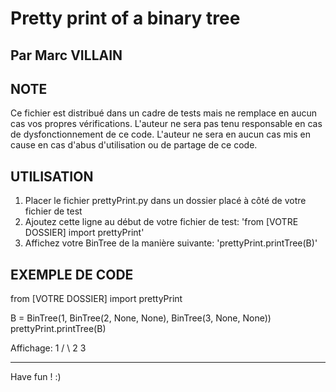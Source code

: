 # Pretty print of a binary tree
## Par Marc VILLAIN

NOTE
----------------------
Ce fichier est distribué dans un cadre de tests mais ne remplace en aucun cas vos propres vérifications.
L'auteur ne sera pas tenu responsable en cas de dysfonctionnement de ce code.
L'auteur ne sera en aucun cas mis en cause en cas d'abus d'utilisation ou de partage de ce code.

UTILISATION
----------------------
1. Placer le fichier prettyPrint.py dans un dossier placé à côté de votre fichier de test
2. Ajoutez cette ligne au début de votre fichier de test: 'from [VOTRE DOSSIER] import prettyPrint'
3. Affichez votre BinTree de la manière suivante: 'prettyPrint.printTree(B)'

EXEMPLE DE CODE
----------------------
from [VOTRE DOSSIER] import prettyPrint

B = BinTree(1, BinTree(2, None, None), BinTree(3, None, None))
prettyPrint.printTree(B)

Affichage:
 1
/ \\
2 3

----------------------
Have fun ! :)
